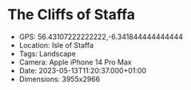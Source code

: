 # The Cliffs of Staffa

- GPS: 56.43107222222222,-6.341844444444444
- Location: Isle of Staffa
- Tags: Landscape
- Camera: Apple iPhone 14 Pro Max
- Date: 2023-05-13T11:20:37.000+01:00
- Dimensions: 3955x2966
